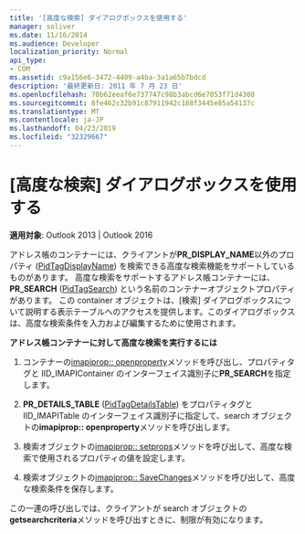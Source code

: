 ```yaml
---
title: '[高度な検索] ダイアログボックスを使用する'
manager: soliver
ms.date: 11/16/2014
ms.audience: Developer
localization_priority: Normal
api_type:
- COM
ms.assetid: c9a156e6-3472-4409-a4ba-3a1a65b7bdcd
description: '最終更新日: 2011 年 7 月 23 日'
ms.openlocfilehash: 70b62eeaf6e737747c98b3abcd6e7053f71d4308
ms.sourcegitcommit: 8fe462c32b91c87911942c188f3445e85a54137c
ms.translationtype: MT
ms.contentlocale: ja-JP
ms.lasthandoff: 04/23/2019
ms.locfileid: "32329667"
---
```

# <a name="using-an-advanced-search-dialog-box"></a>[高度な検索] ダイアログボックスを使用する

  
  
**適用対象**: Outlook 2013 | Outlook 2016 
  
アドレス帳のコンテナーには、クライアントが**PR_DISPLAY_NAME**以外のプロパティ ([PidTagDisplayName](pidtagdisplayname-canonical-property.md)) を検索できる高度な検索機能をサポートしているものがあります。 高度な検索をサポートするアドレス帳コンテナーには、 **PR_SEARCH** ([PidTagSearch](pidtagsearch-canonical-property.md)) という名前のコンテナーオブジェクトプロパティがあります。 この container オブジェクトは、[検索] ダイアログボックスについて説明する表示テーブルへのアクセスを提供します。このダイアログボックスは、高度な検索条件を入力および編集するために使用されます。
  
 **アドレス帳コンテナーに対して高度な検索を実行するには**
  
1. コンテナーの[imapiprop:: openproperty](imapiprop-openproperty.md)メソッドを呼び出し、プロパティタグと IID_IMAPIContainer のインターフェイス識別子に**PR_SEARCH**を指定します。 
    
2. **PR_DETAILS_TABLE** ([PidTagDetailsTable](pidtagdetailstable-canonical-property.md)) をプロパティタグと IID_IMAPITable のインターフェイス識別子に指定して、search オブジェクトの**imapiprop:: openproperty**メソッドを呼び出します。 
    
3. 検索オブジェクトの[imapiprop:: setprops](imapiprop-setprops.md)メソッドを呼び出して、高度な検索で使用されるプロパティの値を設定します。 
    
4. 検索オブジェクトの[imapiprop:: SaveChanges](imapiprop-savechanges.md)メソッドを呼び出して、高度な検索条件を保存します。 
    
この一連の呼び出しでは、クライアントが search オブジェクトの**getsearchcriteria**メソッドを呼び出すときに、制限が有効になります。 
  

